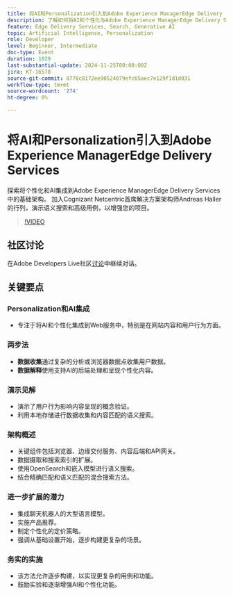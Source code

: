 ```yaml
---
title: 将AI和Personalization引入到Adobe Experience ManagerEdge Delivery Services
description: 了解如何将AI和个性化与Adobe Experience ManagerEdge Delivery Services集成，以及由Cognizant Netcentric首席解决方案架构师Andreas Haller演示的基础架构、语义搜索和高级用例集成。
feature: Edge Delivery Services, Search, Generative AI
topic: Artificial Intelligence, Personalization
role: Developer
level: Beginner, Intermediate
doc-type: Event
duration: 1029
last-substantial-update: 2024-11-25T00:00:00Z
jira: KT-16578
source-git-commit: 8770c8172ee90524079efc65aec7e129f1d1d031
workflow-type: tm+mt
source-wordcount: '274'
ht-degree: 0%

---
```



# 将AI和Personalization引入到Adobe Experience ManagerEdge Delivery Services

探索将个性化和AI集成到Adobe Experience ManagerEdge Delivery Services中的基础架构。 加入Cognizant Netcentric首席解决方案架构师Andreas Haller的行列，演示语义搜索和高级用例，以增强您的项目。

>[!VIDEO](https://video.tv.adobe.com/v/3440405/?learn=on&enablevpops)

## 社区讨论

在Adobe Developers Live社区[讨论](https://adobe.ly/3Z0PtJF)中继续对话。

## 关键要点

### Personalization和AI集成

* 专注于将AI和个性化集成到Web服务中，特别是在网站内容和用户行为方面。

### 两步法

* **数据收集**&#x200B;通过复杂的分析或浏览器数据点收集用户数据。
* **数据解释**&#x200B;使用支持AI的后端处理和呈现个性化内容。

### 演示见解

* 演示了用户行为影响内容呈现的概念验证。
* 利用本地存储进行数据收集和内容匹配的语义搜索。

### 架构概述

* 关键组件包括浏览器、边缘交付服务、内容后端和API网关。
* 数据摄取和搜索索引的扩展。
* 使用OpenSearch和嵌入模型进行语义搜索。
* 结合精确匹配和语义匹配的混合搜索方法。

### 进一步扩展的潜力

* 集成聊天机器人的大型语言模型。
* 实施产品推荐。
* 制定个性化的定价策略。
* 强调从基础设置开始，逐步构建更复杂的场景。

### 务实的实施

* 该方法允许逐步构建，以实现更复杂的用例和功能。
* 鼓励实验和逐渐增强AI和个性化功能。
